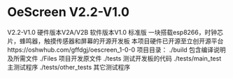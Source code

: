 # OeScreen V2.2-V1.0
V2.2-V1.0      硬件版本V2A/V2B 软件版本V1.0 标准版
一块搭载esp8266，时钟芯片，蜂鸣器，触摸传感器和屏幕的开源开发板
本项目硬件已开源至立创开源平台https://oshwhub.com/gffdgj/oescreen_1-0-0
项目目录：
    ./build             包含编译说明及所需文件
    ./Files             项目开发原文件
    ./tests             测试开发板的代码
    ./tests/main_test    主测试程序
    ./tests/other_tests  其它测试程序